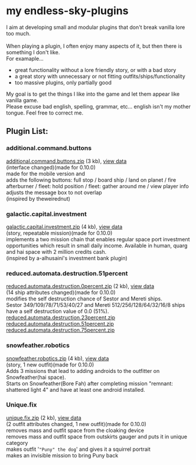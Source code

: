 # **my endless-sky-plugins**
I aim at developing small and modular plugins that don't break vanilla lore too much.<br><br>
When playing a plugin, I often enjoy many aspects of it, but then there is something I don't like.<br>
For examaple... <br>
<ul><li>great functionality without a lore friendly story, or with a bad story</li>
<li>a great story with unnecessary or not fitting outfits/ships/functionality</li>
<li>too massive plugins, only partially good</li></ul>
My goal is to get the things I like into the game and let them appear like vanilla game.<br>
Please excuse bad english, spelling, grammar, etc... english isn't my mother tongue. Feel free to correct me.


## Plugin List:<br>

### additional.command.buttons
[additional.command.buttons.zip](https://github.com/zuckung/endless-sky-plugins/releases/download/Latest/additional.command.buttons.zip) (3 kb), [view data](https://github.com/zuckung/endless-sky-plugins/tree/main/plugins/myplugins/additional%20command%20buttons/data)<br>
(interface changed)(made for 0.10.0)<br>
made for the mobile version and <br>
adds the following buttons: full stop / board ship / land on planet / fire afterburner / fleet: hold position / fleet: gather around me / view player info<br>
adjusts the message box to not overlap<br>
(inspired by theweirednut)

### galactic.capital.investment
[galactic.capital.investment.zip](https://github.com/zuckung/endless-sky-plugins/releases/download/Latest/galactic.capital.investment.zip) (4 kb), [view data](https://github.com/zuckung/endless-sky-plugins/tree/main/plugins/myplugins/galactic%20capital%20investment/data)<br>
(story, repeatable mission)(made for 0.10.0)<br>
implements a two mission chain that enables regular space port investment opportunities which result in small daily income. 
Available in human, quarg and hai space with 2 million credits cash.<br>
(inspired by a-alhusaini's investment bank plugin)

### reduced.automata.destruction.51percent
[reduced.automata.destruction.0percent.zip](https://github.com/zuckung/endless-sky-plugins/releases/download/Latest/reduced.automata.destruction.0percent.zip) (2 kb), [view data](https://github.com/zuckung/endless-sky-plugins/tree/main/plugins/myplugins/reduced%20automata%20destruction%200percent/data)<br>
(14 ship attributes changed)(made for 0.10.0)<br>
modifies the self destruction chance of Sestor and Mereti ships.<br>
Sestor 349/109/78/71/53/40/27 and Mereti 512/256/128/64/32/16/8 ships have a self destruction value of 0.0 (51%).<br>
[reduced.automata.destruction.23percent.zip](https://github.com/zuckung/endless-sky-plugins/releases/download/Latest/reduced.automata.destruction.23percent.zip)
[reduced.automata.destruction.51percent.zip](https://github.com/zuckung/endless-sky-plugins/releases/download/Latest/reduced.automata.destruction.51percent.zip)
[reduced.automata.destruction.75percent.zip](https://github.com/zuckung/endless-sky-plugins/releases/download/Latest/reduced.automata.destruction.75percent.zip)

### snowfeather.robotics
[snowfeather.robotics.zip](https://github.com/zuckung/endless-sky-plugins/releases/download/Latest/snowfeather.robotics.zip) (4 kb), [view data](https://github.com/zuckung/endless-sky-plugins/tree/main/plugins/myplugins/snowfeather%20robotics/data)<br>
(story, 1 new outfit)(made for 0.10.0)<br>
Adds 3 missions that lead to adding androids to the outfitter on Snowfeather(hai space).<br>
Starts on Snowfeather(Bore Fah) after completing mission "remnant: shattered light 4" and have at least one android installed.

### Unique.fix
[unique.fix.zip](https://github.com/zuckung/endless-sky-plugins/releases/download/Latest/unique.fix.zip) (2 kb), [view data](https://github.com/zuckung/endless-sky-plugins/tree/main/plugins/myplugins/unique%20fix/data)<br>
(2 outfit attributes changed, 1 new outfit)(made for 0.10.0)<br>
removes mass and outfit space from the cloaking device<br>
removes mass and outfit space from outskirts gauger and puts it in unique category<br>
makes outfit '`"Puny" the dog`' and gives it a squirrel portrait<br>
makes an invisible mission to bring Puny back
